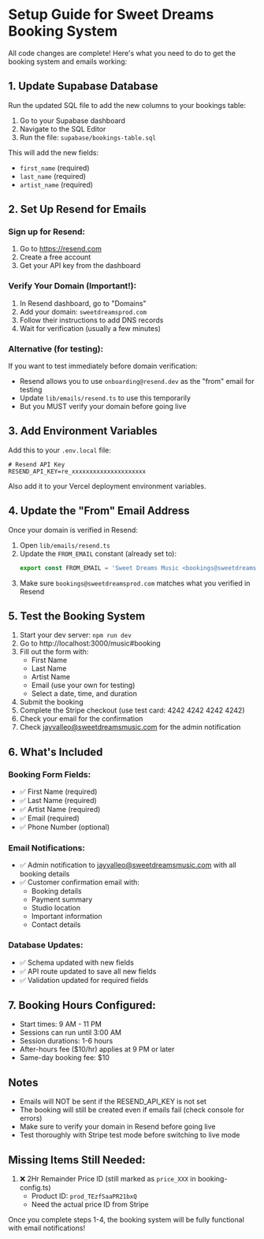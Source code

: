 # Setup Guide for Sweet Dreams Booking System

All code changes are complete! Here's what you need to do to get the booking system and emails working:

## 1. Update Supabase Database

Run the updated SQL file to add the new columns to your bookings table:

1. Go to your Supabase dashboard
2. Navigate to the SQL Editor
3. Run the file: `supabase/bookings-table.sql`

This will add the new fields:
- `first_name` (required)
- `last_name` (required)
- `artist_name` (required)

## 2. Set Up Resend for Emails

### Sign up for Resend:
1. Go to https://resend.com
2. Create a free account
3. Get your API key from the dashboard

### Verify Your Domain (Important!):
1. In Resend dashboard, go to "Domains"
2. Add your domain: `sweetdreamsprod.com`
3. Follow their instructions to add DNS records
4. Wait for verification (usually a few minutes)

### Alternative (for testing):
If you want to test immediately before domain verification:
- Resend allows you to use `onboarding@resend.dev` as the "from" email for testing
- Update `lib/emails/resend.ts` to use this temporarily
- But you MUST verify your domain before going live

## 3. Add Environment Variables

Add this to your `.env.local` file:

```env
# Resend API Key
RESEND_API_KEY=re_xxxxxxxxxxxxxxxxxxxxx
```

Also add it to your Vercel deployment environment variables.

## 4. Update the "From" Email Address

Once your domain is verified in Resend:

1. Open `lib/emails/resend.ts`
2. Update the `FROM_EMAIL` constant (already set to):
   ```typescript
   export const FROM_EMAIL = 'Sweet Dreams Music <bookings@sweetdreamsprod.com>';
   ```
3. Make sure `bookings@sweetdreamsprod.com` matches what you verified in Resend

## 5. Test the Booking System

1. Start your dev server: `npm run dev`
2. Go to http://localhost:3000/music#booking
3. Fill out the form with:
   - First Name
   - Last Name
   - Artist Name
   - Email (use your own for testing)
   - Select a date, time, and duration
4. Submit the booking
5. Complete the Stripe checkout (use test card: 4242 4242 4242 4242)
6. Check your email for the confirmation
7. Check jayvalleo@sweetdreamsmusic.com for the admin notification

## 6. What's Included

### Booking Form Fields:
- ✅ First Name (required)
- ✅ Last Name (required)
- ✅ Artist Name (required)
- ✅ Email (required)
- ✅ Phone Number (optional)

### Email Notifications:
- ✅ Admin notification to jayvalleo@sweetdreamsmusic.com with all booking details
- ✅ Customer confirmation email with:
  - Booking details
  - Payment summary
  - Studio location
  - Important information
  - Contact details

### Database Updates:
- ✅ Schema updated with new fields
- ✅ API route updated to save all new fields
- ✅ Validation updated for required fields

## 7. Booking Hours Configured:
- Start times: 9 AM - 11 PM
- Sessions can run until 3:00 AM
- Session durations: 1-6 hours
- After-hours fee ($10/hr) applies at 9 PM or later
- Same-day booking fee: $10

## Notes

- Emails will NOT be sent if the RESEND_API_KEY is not set
- The booking will still be created even if emails fail (check console for errors)
- Make sure to verify your domain in Resend before going live
- Test thoroughly with Stripe test mode before switching to live mode

## Missing Items Still Needed:

1. ❌ 2Hr Remainder Price ID (still marked as `price_XXX` in booking-config.ts)
   - Product ID: `prod_TEzfSaaPR21bxQ`
   - Need the actual price ID from Stripe

Once you complete steps 1-4, the booking system will be fully functional with email notifications!
